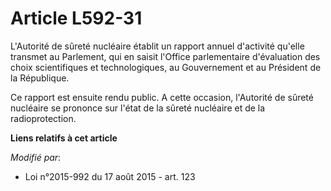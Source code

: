 # Article L592-31

L'Autorité de sûreté nucléaire établit un rapport annuel d'activité qu'elle transmet au Parlement, qui en saisit l'Office
parlementaire d'évaluation des choix scientifiques et technologiques, au Gouvernement et au Président de la République. 

Ce rapport est ensuite rendu public. A cette occasion, l'Autorité de sûreté nucléaire se prononce sur l'état de la sûreté
nucléaire et de la radioprotection.

**Liens relatifs à cet article**

_Modifié par_:

  - Loi n°2015-992 du 17 août 2015 - art. 123

